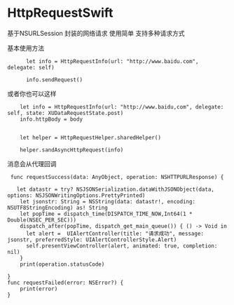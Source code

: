 # HttpRequestSwift
基于NSURLSession 封装的网络请求 使用简单 支持多种请求方式


基本使用方法


          let info = HttpRequestInfo(url: "http://www.baidu.com", delegate: self)
        
          info.sendRequest()

或者你也可以这样

        let info = HttpRequestInfo(url: "http://www.baidu,com", delegate: self, state: XUDataRequestState.post)
        info.httpBody = body
    

        let helper = HttpRequestHelper.sharedHelper()

        helper.sandAsyncHttpRequest(info)
        
        
消息会从代理回调

     func requestSuccess(data: AnyObject, operation: NSHTTPURLResponse) {
        
       let datastr = try? NSJSONSerialization.dataWithJSONObject(data, options: NSJSONWritingOptions.PrettyPrinted)
        let jsonstr: String = NSString(data: datastr!, encoding: NSUTF8StringEncoding) as! String
        let popTime = dispatch_time(DISPATCH_TIME_NOW,Int64(1 * Double(NSEC_PER_SEC)))
        dispatch_after(popTime, dispatch_get_main_queue()) { () -> Void in
          let alert =  UIAlertController(title: "请求成功", message: jsonstr, preferredStyle: UIAlertControllerStyle.Alert)
          self.presentViewController(alert, animated: true, completion: nil)
        }
        print(operation.statusCode)
        
    }
    func requestFailed(error: NSError?) {
        print(error)
    }
